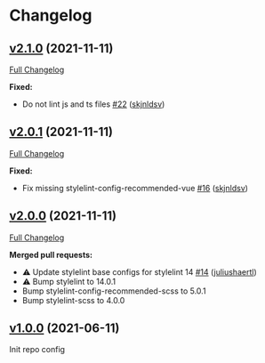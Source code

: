 # Changelog

## [v2.1.0](https://github.com/nextcloud/stylelint-config/tree/v2.1.0) (2021-11-11)

[Full Changelog](https://github.com/nextcloud/stylelint-config/compare/v2.0.1...v2.1.0)

**Fixed:**

- Do not lint js and ts files [\#22](https://github.com/nextcloud/stylelint-config/pull/22) ([skjnldsv](https://github.com/skjnldsv))

## [v2.0.1](https://github.com/nextcloud/stylelint-config/tree/v2.0.1) (2021-11-11)

[Full Changelog](https://github.com/nextcloud/stylelint-config/compare/v2.0.0...v2.0.1)

**Fixed:**

- Fix missing stylelint-config-recommended-vue [\#16](https://github.com/nextcloud/stylelint-config/pull/16) ([skjnldsv](https://github.com/skjnldsv))

## [v2.0.0](https://github.com/nextcloud/stylelint-config/tree/v2.0.0) (2021-11-11)

[Full Changelog](https://github.com/nextcloud/stylelint-config/compare/v1.0.0...v2.0.0)

**Merged pull requests:**

- ⚠️ Update stylelint base configs for stylelint 14 [\#14](https://github.com/nextcloud/stylelint-config/pull/14) ([juliushaertl](https://github.com/juliushaertl))
- ⚠️ Bump stylelint to 14.0.1
- Bump stylelint-config-recommended-scss to 5.0.1
- Bump stylelint-scss to 4.0.0

## [v1.0.0](https://github.com/nextcloud/stylelint-config/tree/v1.0.0) (2021-06-11)

Init repo config
